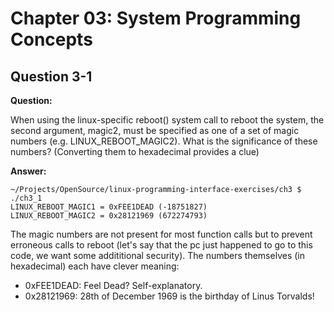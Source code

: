 Chapter 03: System Programming Concepts
=======================================

Question 3-1
------------

**Question:**

When using the linux-specific reboot() system call to reboot the
system, the second argument, magic2, must be specified as one of a
set of magic numbers (e.g. LINUX_REBOOT_MAGIC2).  What is the
significance of these numbers? (Converting them to hexadecimal
provides a clue)

**Answer:**

```
~/Projects/OpenSource/linux-programming-interface-exercises/ch3 $ ./ch3_1
LINUX_REBOOT_MAGIC1 = 0xFEE1DEAD (-18751827)
LINUX_REBOOT_MAGIC2 = 0x28121969 (672274793)
```

The magic numbers are not present for most function calls but to
prevent erroneous calls to reboot (let's say that the pc just happened
to go to this code, we want some addititional security).  The numbers
themselves (in hexadecimal) each have clever meaning:

 - 0xFEE1DEAD: Feel Dead?  Self-explanatory.
 - 0x28121969: 28th of December 1969 is the birthday of Linus
   Torvalds!
